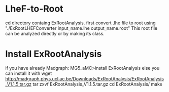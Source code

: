 # LheF-to-Root
cd  directory containg ExRootAnalysis.
first convert .lhe file to root using "./ExRootLHEFConverter input_name.lhe output_name.root" 
This root file can be analyzed directly or by making its class.
# Install ExRootAnalysis
if you have already Madgraph:
MG5_aMC>install ExRootAnalysis 
else you can install it with
wget http://madgraph.phys.ucl.ac.be/Downloads/ExRootAnalysis/ExRootAnalysis_V1.1.5.tar.gz
tar zxvf ExRootAnalysis_V1.1.5.tar.gz
cd ExRootAnalysis/
make
